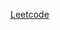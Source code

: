 [Leetcode](https://leetcode.com/problems/largest-divisible-subset/description/?envType=daily-question&envId=2025-04-06)